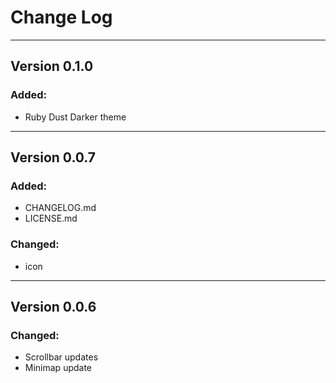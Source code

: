 # Change Log

---
## Version 0.1.0

### Added:
- Ruby Dust Darker theme


---
## Version 0.0.7

### Added:
- CHANGELOG.md
- LICENSE.md

### Changed:
- icon

---
## Version 0.0.6

### Changed:
- Scrollbar updates
- Minimap update
